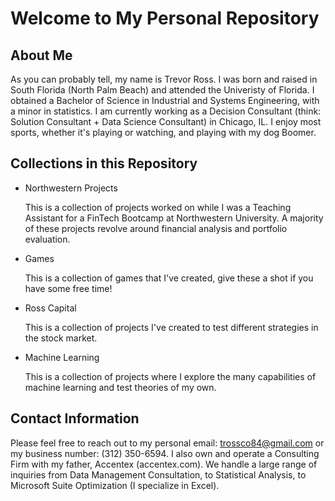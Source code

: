 # Welcome to My Personal Repository

## About Me
As you can probably tell, my name is Trevor Ross. I was born and raised in South Florida (North Palm Beach) and attended the Univeristy of Florida. I obtained a Bachelor of Science in Industrial and Systems Engineering, with a minor in statistics. I am currently working as a Decision Consultant (think: Solution Consultant + Data Science Consultant) in Chicago, IL. I enjoy most sports, whether it's playing or watching, and playing with my dog Boomer.

## Collections in this Repository
* Northwestern Projects

  This is a collection of projects worked on while I was a Teaching Assistant for a FinTech Bootcamp at Northwestern University. A majority of these projects revolve around financial analysis and portfolio evaluation.
* Games

  This is a collection of games that I've created, give these a shot if you have some free time!
* Ross Capital

  This is a collection of projects I've created to test different strategies in the stock market.
* Machine Learning

  This is a collection of projects where I explore the many capabilities of machine learning and test theories of my own.


## Contact Information
Please feel free to reach out to my personal email: trossco84@gmail.com or my business number: (312) 350-6594. I also own and operate a Consulting Firm with my father, Accentex (accentex.com). We handle a large range of inquiries from Data Management Consultation, to Statistical Analysis, to Microsoft Suite Optimization (I specialize in Excel). 

